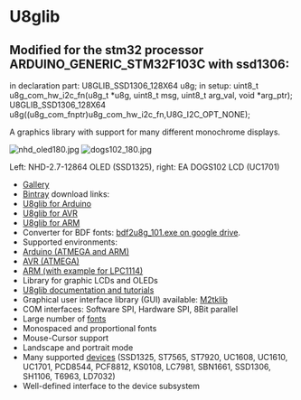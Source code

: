 
# U8glib

Modified for the stm32 processor ARDUINO_GENERIC_STM32F103C with ssd1306:
-------------------------------------------------------------------------
in declaration part:
U8GLIB_SSD1306_128X64 u8g;
in setup:
uint8_t u8g_com_hw_i2c_fn(u8g_t *u8g, uint8_t msg, uint8_t arg_val, void *arg_ptr);
U8GLIB_SSD1306_128X64 u8g((u8g_com_fnptr)u8g_com_hw_i2c_fn,U8G_I2C_OPT_NONE);

A graphics library with support for many different monochrome displays.

![nhd_oled180.jpg](https://github.com/olikraus/u8glib/wiki/otherpic/nhd_oled180.jpg) ![dogs102_180.jpg](https://github.com/olikraus/u8glib/wiki/otherpic/dogs102_180.jpg)

Left: NHD-2.7-12864 OLED (SSD1325), right: EA DOGS102 LCD (UC1701)

 * [Gallery](https://github.com/olikraus/u8glib/wiki/gallery)
 * [Bintray](https://bintray.com/olikraus/u8glib) download links:
  * [U8glib for Arduino](https://bintray.com/olikraus/u8glib/Arduino)
  * [U8glib for AVR](https://bintray.com/olikraus/u8glib/AVR)
  * [U8glib for ARM](https://bintray.com/olikraus/u8glib/ARM)
  * Converter for BDF fonts: [bdf2u8g_101.exe on google drive](https://drive.google.com/folderview?id=0B5b6Dv0wCeCRLWJkYTh2TUlYVDg&usp=sharing).
 * Supported environments:
  * [Arduino (ATMEGA and ARM)](http://www.arduino.cc/)
  * [AVR (ATMEGA)](https://github.com/olikraus/u8glib/wiki/avr)
  * [ARM (with example for LPC1114)](https://github.com/olikraus/u8glib/wiki/lpc1114)
 * Library for graphic LCDs and OLEDs
 * [U8glib documentation and tutorials](https://github.com/olikraus/u8glib/wiki)
 * Graphical user interface library (GUI) available: [M2tklib](http://code.google.com/p/m2tklib/)
 * COM interfaces: Software SPI, Hardware SPI, 8Bit parallel
 * Large number of [fonts](https://github.com/olikraus/u8glib/wiki/fontsize)
 * Monospaced and proportional fonts 
 * Mouse-Cursor support
 * Landscape and portrait mode
 * Many supported [devices](https://github.com/olikraus/u8glib/wiki/device) (SSD1325, ST7565, ST7920, UC1608, UC1610, UC1701, PCD8544, PCF8812, KS0108, LC7981, SBN1661, SSD1306, SH1106, T6963, LD7032)
 * Well-defined interface to the device subsystem


